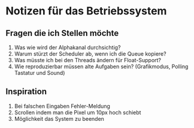 # Notizen für das Betriebssystem

## Fragen die ich Stellen möchte
1) Was wie wird der Alphakanal durchsichtig?
2) Warum stürzt der Scheduler ab, wenn ich die Queue kopiere?
3) Was müsste ich bei den Threads ändern für Float-Support?
4) Wie reproduzierbar müssen alte Aufgaben sein? (Grafikmodus, Polling Tastatur und Sound)

## Inspiration
1) Bei falschen Eingaben Fehler-Meldung
2) Scrollen indem man die Pixel um 10px hoch schiebt
3) Möglichkeit das System zu beenden